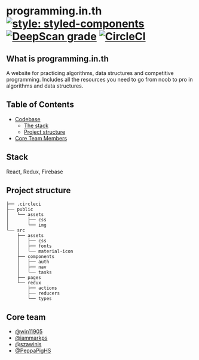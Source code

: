 # programming.in.th [![style: styled-components](https://img.shields.io/badge/style-%F0%9F%92%85%20styled--components-orange.svg?colorB=daa357&colorA=db748e)](https://github.com/styled-components/styled-components) [![DeepScan grade](https://deepscan.io/api/teams/4940/projects/6738/branches/57818/badge/grade.svg)](https://deepscan.io/dashboard#view=project&tid=4940&pid=6738&bid=57818) [![CircleCI](https://circleci.com/gh/programming-in-th/programming.in.th.svg?style=svg)](https://circleci.com/gh/programming-in-th/programming.in.th)

## What is programming.in.th

A website for practicing algorithms, data structures and competitive programming. Includes all the resources you need to go from noob to pro in algorithms and data structures.

## Table of Contents

- [Codebase](#codebase)
  - [The stack](#stack)
  - [Project structure](#project-structure)
- [Core Team Members](#core-team)

## Stack

React, Redux, Firebase

## Project structure

```
├── .circleci
├── public
│   └── assets
│       ├── css
│       └── img
└── src
    ├── assets
    │   ├── css
    │   ├── fonts
    │   └── material-icon
    ├── components
    │   ├── auth
    │   ├── nav
    │   └── tasks
    ├── pages
    └── redux
        ├── actions
        ├── reducers
        └── types
```

## Core team

- [@win11905](https://github.com/win11905)
- [@iammarkps](https://github.com/iammarkps)
- [@szawinis](https://github.com/szawinis)
- [@PeppaPigHS](https://github.com/PeppaPigHS)

